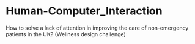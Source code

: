 # Human-Computer_Interaction
How to solve a lack of attention in improving the care of non-emergency patients in the UK? (Wellness design challenge)
